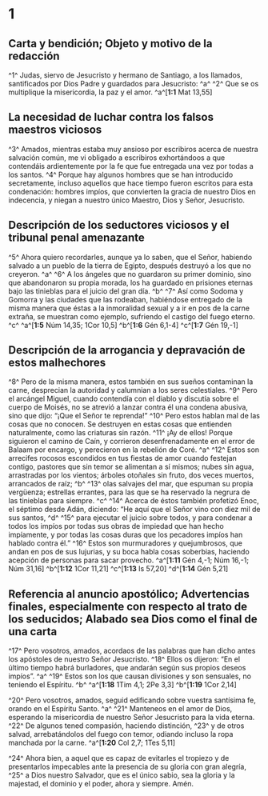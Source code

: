 # 1
## Carta y bendición; Objeto y motivo de la redacción
^1^ Judas, siervo de Jesucristo y hermano de Santiago, a los llamados, santificados por Dios Padre y guardados para Jesucristo: ^a^ ^2^ Que se os multiplique la misericordia, la paz y el amor.
^a^[**1:1** Mat 13,55]

## La necesidad de luchar contra los falsos maestros viciosos
^3^ Amados, mientras estaba muy ansioso por escribiros acerca de nuestra salvación común, me vi obligado a escribiros exhortándoos a que contendáis ardientemente por la fe que fue entregada una vez por todas a los santos. ^4^ Porque hay algunos hombres que se han introducido secretamente, incluso aquellos que hace tiempo fueron escritos para esta condenación: hombres impíos, que convierten la gracia de nuestro Dios en indecencia, y niegan a nuestro único Maestro, Dios y Señor, Jesucristo. 

## Descripción de los seductores viciosos y el tribunal penal amenazante
^5^ Ahora quiero recordarles, aunque ya lo saben, que el Señor, habiendo salvado a un pueblo de la tierra de Egipto, después destruyó a los que no creyeron. ^a^ ^6^ A los ángeles que no guardaron su primer dominio, sino que abandonaron su propia morada, los ha guardado en prisiones eternas bajo las tinieblas para el juicio del gran día. ^b^ ^7^ Así como Sodoma y Gomorra y las ciudades que las rodeaban, habiéndose entregado de la misma manera que éstas a la inmoralidad sexual y a ir en pos de la carne extraña, se muestran como ejemplo, sufriendo el castigo del fuego eterno. ^c^ 
^a^[**1:5** Núm 14,35; 1Cor 10,5] ^b^[**1:6** Gén 6,1-4] ^c^[**1:7** Gén 19,-1]

## Descripción de la arrogancia y depravación de estos malhechores
^8^ Pero de la misma manera, estos también en sus sueños contaminan la carne, desprecian la autoridad y calumnian a los seres celestiales. ^9^ Pero el arcángel Miguel, cuando contendía con el diablo y discutía sobre el cuerpo de Moisés, no se atrevió a lanzar contra él una condena abusiva, sino que dijo: “¡Que el Señor te reprenda!” ^10^ Pero estos hablan mal de las cosas que no conocen. Se destruyen en estas cosas que entienden naturalmente, como las criaturas sin razón. ^11^ ¡Ay de ellos! Porque siguieron el camino de Caín, y corrieron desenfrenadamente en el error de Balaam por encargo, y perecieron en la rebelión de Coré. ^a^ ^12^ Estos son arrecifes rocosos escondidos en tus fiestas de amor cuando festejan contigo, pastores que sin temor se alimentan a sí mismos; nubes sin agua, arrastradas por los vientos; árboles otoñales sin fruto, dos veces muertos, arrancados de raíz; ^b^ ^13^ olas salvajes del mar, que espuman su propia vergüenza; estrellas errantes, para las que se ha reservado la negrura de las tinieblas para siempre. ^c^ ^14^ Acerca de éstos también profetizó Enoc, el séptimo desde Adán, diciendo: “He aquí que el Señor vino con diez mil de sus santos, ^d^ ^15^ para ejecutar el juicio sobre todos, y para condenar a todos los impíos por todas sus obras de impiedad que han hecho impíamente, y por todas las cosas duras que los pecadores impíos han hablado contra él.” ^16^ Estos son murmuradores y quejumbrosos, que andan en pos de sus lujurias, y su boca habla cosas soberbias, haciendo acepción de personas para sacar provecho.
^a^[**1:11** Gén 4,-1; Núm 16,-1; Núm 31,16] ^b^[**1:12** 1Cor 11,21] ^c^[**1:13** Is 57,20] ^d^[**1:14** Gén 5,21]

## Referencia al anuncio apostólico; Advertencias finales, especialmente con respecto al trato de los seducidos; Alabado sea Dios como el final de una carta
^17^ Pero vosotros, amados, acordaos de las palabras que han dicho antes los apóstoles de nuestro Señor Jesucristo. ^18^ Ellos os dijeron: “En el último tiempo habrá burladores, que andarán según sus propios deseos impíos”. ^a^ ^19^ Estos son los que causan divisiones y son sensuales, no teniendo el Espíritu. ^b^ 
^a^[**1:18** 1Tim 4,1; 2Pe 3,3] ^b^[**1:19** 1Cor 2,14]

^20^ Pero vosotros, amados, seguid edificando sobre vuestra santísima fe, orando en el Espíritu Santo. ^a^ ^21^ Manteneos en el amor de Dios, esperando la misericordia de nuestro Señor Jesucristo para la vida eterna. ^22^ De algunos tened compasión, haciendo distinción, ^23^ y de otros salvad, arrebatándolos del fuego con temor, odiando incluso la ropa manchada por la carne. 
^a^[**1:20** Col 2,7; 1Tes 5,11]

^24^ Ahora bien, a aquel que es capaz de evitarles el tropiezo y de presentarlos impecables ante la presencia de su gloria con gran alegría, ^25^ a Dios nuestro Salvador, que es el único sabio, sea la gloria y la majestad, el dominio y el poder, ahora y siempre. Amén.